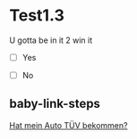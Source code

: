 # Test1.3

U gotta be in it 2 win it 
- [ ] Yes
- [ ] No


## baby-link-steps

[Hat mein Auto TÜV bekommen?](https://github.com/danmille/tuevtest1/issues/1)


